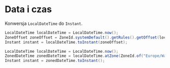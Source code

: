# Data i czas

Konwersja ``LocalDateTime`` do ``Instant``.

```java
LocalDateTime localDateTime = LocalDateTime.now();
ZoneOffset zoneOffset = ZoneId.systemDefault().getRules().getOffset(localDateTime);
Instant instant = localDateTime.toInstant(zoneOffset);
```

```java
LocalDateTime localDateTime = LocalDateTime.now();
ZonedDateTime zonedDateTime = localDateTime.atZone(ZoneId.of("Europe/Warsaw");
Instant instant = zonedDateTime.toInstant();
```
